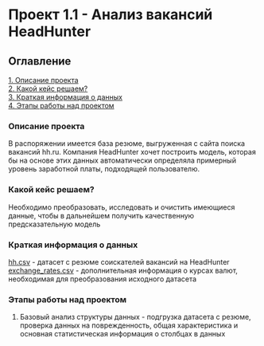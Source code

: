 
# Проект 1.1 - Анализ вакансий HeadHunter
## Оглавление  
[1. Описание проекта](https://github.com/Anaiya798/Skillfactory/blob/main/module_1.1/README.md#Описание-проекта)  
[2. Какой кейс решаем?](https://github.com/Anaiya798/Skillfactory/blob/main/module_1.1/README.md#Какой-кейс-решаем)  
[3. Краткая информация о данных](https://github.com/Anaiya798/Skillfactory/blob/main/module_1.1/README.md#Краткая-информация-о-данных)   
[4. Этапы работы над проектом](https://github.com/Anaiya798/Skillfactory/blob/main/module_1.1/README.md#Этапы-работы-над-проектом)  

### Описание проекта  
В распоряжении имеется база резюме, выгруженная с сайта поиска вакансий hh.ru. Компания HeadHunter хочет построить модель, которая бы на основе этих данных автоматически определяла примерный уровень заработной платы, подходящей пользователю.    

### Какой кейс решаем?  
Необходимо преобразовать, исследовать и очистить имеющиеся данные, чтобы в дальнейшем получить качественную предсказательную модель  

### Краткая информация о данных  
[hh.csv](https://drive.google.com/file/d/12aw2GqoY4mVAtFDZNqPaI1cRNKLxijvw/view?usp=sharing) - датасет с резюме соискателей вакансий на HeadHunter
[exchange_rates.csv](https://drive.google.com/file/d/18-EQvwn11iORSM2VpWChditrB15eSmdF/view?usp=sharing) - дополнительная информация о курсах валют, необходимая для преобразования исходного датасета  

### Этапы работы над проектом
1. Базовый анализ структуры данных - подгрузка датасета с резюме, проверка данных на поврежденность, общая характеристика и основная статистическая информация о столбцах в данных  
